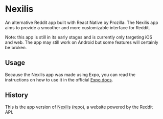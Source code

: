 # Nexilis
An alternative Reddit app built with React Native by Prozilla. The Nexilis app aims to provide a smoother and more customizable interface for Reddit.

Note: this app is still in its early stages and is currently only targeting iOS and web. The app may still work on Android but some features will certainly be broken.

## Usage
Because the Nexilis app was made using Expo, you can read the instructions on how to use it in the official [Expo docs](https://docs.expo.dev/).

## History
This is the app version of [Nexilis](https://nexilis.netlify.app/) [(repo)](https://github.com/Prozilla/Nexilis), a website powered by the Reddit API.
